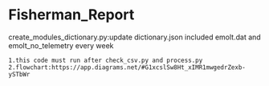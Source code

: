 # Fisherman_Report

create_modules_dictionary.py:update dictionary.json included emolt.dat and emolt_no_telemetry every week

    1.this code must run after check_csv.py and process.py
    2.flowchart:https://app.diagrams.net/#G1xcslSw8Ht_xIMR1mwgedrZexb-ySTbWr
